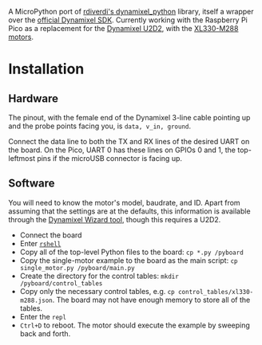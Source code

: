 A MicroPython port of [rdiverdi's dynamixel_python](https://github.com/rdiverdi/dynamixel_python/tree/master) library, itself a wrapper over the [official Dynamixel SDK](https://github.com/ROBOTIS-GIT/DynamixelSDK). Currently working with the Raspberry Pi Pico as a replacement for the [Dynamixel U2D2](https://emanual.robotis.com/docs/en/parts/interface/u2d2/), with the [XL330-M288 motors](https://emanual.robotis.com/docs/en/dxl/x/xl330-m288/).

# Installation
## Hardware
The pinout, with the female end of the Dynamixel 3-line cable pointing up and the probe points facing you, is `data, v_in, ground`.

Connect the data line to both the TX and RX lines of the desired UART on the board. On the Pico, UART 0 has these lines on GPIOs 0 and 1, the top-leftmost pins if the microUSB connector is facing up.


## Software
You will need to know the motor's model, baudrate, and ID. Apart from assuming that the settings are at the defaults, this information is available through the [Dynamixel Wizard tool](https://emanual.robotis.com/docs/en/software/dynamixel/dynamixel_wizard2/), though this requires a U2D2.

- Connect the board
- Enter [`rshell`](https://github.com/dhylands/rshell)
- Copy all of the top-level Python files to the board: `cp *.py /pyboard`
- Copy the single-motor example to the board as the main script: `cp single_motor.py /pyboard/main.py` 
- Create the directory for the control tables: `mkdir /pyboard/control_tables`
- Copy only the necessary control tables, e.g. `cp control_tables/xl330-m288.json`. The board may not have enough memory to store all of the tables.
- Enter the `repl`
- `Ctrl+D` to reboot. The motor should execute the example by sweeping back and forth.

